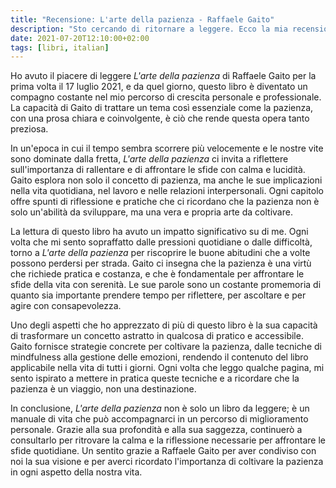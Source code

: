 ```yaml
---
title: "Recensione: L'arte della pazienza - Raffaele Gaito"
description: "Sto cercando di ritornare a leggere. Ecco la mia recensione di 'L'arte della pazienza' di Raffaele Gaito."
date: 2021-07-20T12:10:00+02:00
tags: [libri, italian]
---
```


Ho avuto il piacere di leggere *L'arte della pazienza* di Raffaele Gaito per la prima volta il 17 luglio 2021, e da quel giorno, questo libro è diventato un compagno costante nel mio percorso di crescita personale e professionale. La capacità di Gaito di trattare un tema così essenziale come la pazienza, con una prosa chiara e coinvolgente, è ciò che rende questa opera tanto preziosa.

In un'epoca in cui il tempo sembra scorrere più velocemente e le nostre vite sono dominate dalla fretta, *L'arte della pazienza* ci invita a riflettere sull'importanza di rallentare e di affrontare le sfide con calma e lucidità. Gaito esplora non solo il concetto di pazienza, ma anche le sue implicazioni nella vita quotidiana, nel lavoro e nelle relazioni interpersonali. Ogni capitolo offre spunti di riflessione e pratiche che ci ricordano che la pazienza non è solo un'abilità da sviluppare, ma una vera e propria arte da coltivare.

La lettura di questo libro ha avuto un impatto significativo su di me. Ogni volta che mi sento sopraffatto dalle pressioni quotidiane o dalle difficoltà, torno a *L'arte della pazienza* per riscoprire le buone abitudini che a volte possono perdersi per strada. Gaito ci insegna che la pazienza è una virtù che richiede pratica e costanza, e che è fondamentale per affrontare le sfide della vita con serenità. Le sue parole sono un costante promemoria di quanto sia importante prendere tempo per riflettere, per ascoltare e per agire con consapevolezza.

Uno degli aspetti che ho apprezzato di più di questo libro è la sua capacità di trasformare un concetto astratto in qualcosa di pratico e accessibile. Gaito fornisce strategie concrete per coltivare la pazienza, dalle tecniche di mindfulness alla gestione delle emozioni, rendendo il contenuto del libro applicabile nella vita di tutti i giorni. Ogni volta che leggo qualche pagina, mi sento ispirato a mettere in pratica queste tecniche e a ricordare che la pazienza è un viaggio, non una destinazione.

In conclusione, *L'arte della pazienza* non è solo un libro da leggere; è un manuale di vita che può accompagnarci in un percorso di miglioramento personale. Grazie alla sua profondità e alla sua saggezza, continuerò a consultarlo per ritrovare la calma e la riflessione necessarie per affrontare le sfide quotidiane. Un sentito grazie a Raffaele Gaito per aver condiviso con noi la sua visione e per averci ricordato l'importanza di coltivare la pazienza in ogni aspetto della nostra vita.
